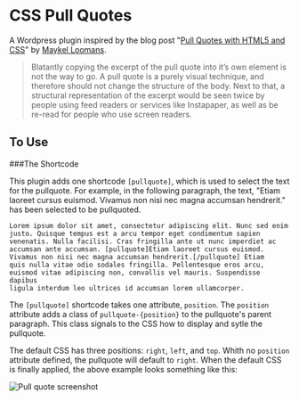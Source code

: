 CSS Pull Quotes
===================

A Wordpress plugin inspired by the blog post "[Pull Quotes with HTML5 and CSS](http://miekd.com/articles/pull-quotes-with-html5-and-css/)" by [Maykel Loomans](http://www.maykelloomans.com/).

> Blatantly copying the excerpt of the pull quote into it’s own element is not the way to go. A pull quote is a purely visual technique, and therefore should not change the structure of the body. Next to that, a structural representation of the excerpt would be seen twice by people using feed readers or services like Instapaper, as well as be re-read for people who use screen readers.

To Use
------

###The Shortcode

This plugin adds one shortcode `[pullquote]`, which is used to select the text for the pullquote. For example, in the following paragraph, the text, "Etiam laoreet cursus euismod. Vivamus non nisi nec magna accumsan hendrerit." has been selected to be pullquoted.

    Lorem ipsum dolor sit amet, consectetur adipiscing elit. Nunc sed enim
    justo. Quisque tempus est a arcu tempor eget condimentum sapien
    venenatis. Nulla facilisi. Cras fringilla ante ut nunc imperdiet ac
    accumsan ante accumsan. [pullquote]Etiam laoreet cursus euismod.
    Vivamus non nisi nec magna accumsan hendrerit.[/pullquote] Etiam
    quis nulla vitae odio sodales fringilla. Pellentesque eros arcu,
    euismod vitae adipiscing non, convallis vel mauris. Suspendisse dapibus
    ligula interdum leo ultrices id accumsan lorem ullamcorper.

The `[pullquote]` shortcode takes one attribute, `position`. The `position` attribute adds a class of `pullquote-{position}` to the pullquote's parent paragraph. This class signals to the CSS how to display and sytle the pullquote.

The default CSS has three positions: `right`, `left`, and `top`. Whith no `position` attribute defined, the pullquote will default to `right`. When the default CSS is finally applied, the above example looks something like this:

![Pull quote screenshot](https://raw.github.com/kylereicks/semantic-pullquotes/master/assets/pull-quote-example.png)
